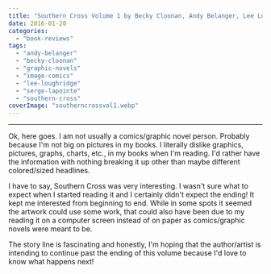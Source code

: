 ```yaml
---
title: "Southern Cross Volume 1 by Becky Cloonan, Andy Belanger, Lee Loughridge, Serge LaPointe"
date: 2016-01-20
categories: 
  - "book-reviews"
tags: 
  - "andy-belanger"
  - "becky-cloonan"
  - "graphic-novels"
  - "image-comics"
  - "lee-loughridge"
  - "serge-lapointe"
  - "southern-cross"
coverImage: "southerncrossvol1.webp"
---
```


* * *

Ok, here goes. I am not usually a comics/graphic novel person. Probably because I'm not big on pictures in my books. I literally dislike graphics, pictures, graphs, charts, etc., in my books when I'm reading. I'd rather have the information with nothing breaking it up other than maybe different colored/sized headlines.

I have to say, Southern Cross was very interesting. I wasn't sure what to expect when I started reading it and I certainly didn't expect the ending! It kept me interested from beginning to end. While in some spots it seemed the artwork could use some work, that could also have been due to my reading it on a computer screen instead of on paper as comics/graphic novels were meant to be.

The story line is fascinating and honestly, I'm hoping that the author/artist is intending to continue past the ending of this volume because I'd love to know what happens next!
